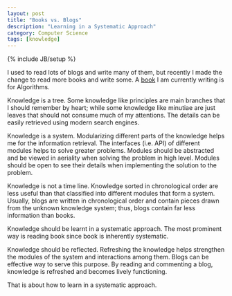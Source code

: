 ```yaml
---
layout: post
title: "Books vs. Blogs"
description: "Learning in a Systematic Approach"
category: Computer Science
tags: [knowledge]
---
```

{% include JB/setup %}

I used to read lots of blogs and write many of them, but recently I made the change to read more books and write some. A [book](https://github.com/algorhythms/Algo-Quicksheet) I am currently writing is for Algorithms. 

Knowledge is a tree. Some knowledge like principles are main branches that I should remember by heart; while some knowledge like minutiae are just leaves that should not consume much of my attentions. The details can be easily retrieved using modern search engines. 

Knowledge is a system. Modularizing different parts of the knowledge helps me for the information retrieval. The interfaces (i.e. API) of different modules helps to solve greater problems. Modules should be abstracted and be viewed in aeriality when solving the problem in high level. Modules should be open to see their details when implementing the solution to the problem. 

Knowledge is not a time line. Knowledge sorted in chronological order are less useful than that classified into different modules that form a system. Usually, blogs are written in chronological order and contain pieces drawn from the unknown knowledge system; thus, blogs contain far less information than books. 

Knowledge should be learnt in a systematic approach. The most prominent way is reading book since book is inherently systematic. 

Knowledge should be reflected. Refreshing the knowledge helps strengthen the modules of the system and interactions among them. Blogs can be effective way to serve this purpose. By reading and commenting a blog, knowledge is refreshed and becomes lively functioning. 

That is about how to learn in a systematic approach. 